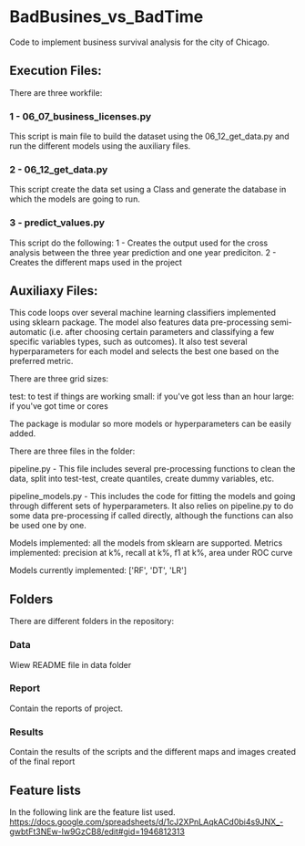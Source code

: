 # BadBusines_vs_BadTime

Code to implement business survival analysis for the city of Chicago.

## Execution Files:
There are three workfile:
### 1 - 06_07_business_licenses.py
This script is main file to build the dataset using the 06_12_get_data.py and run the different models using the auxiliary files.

### 2 - 06_12_get_data.py
This script create the data set using a Class and generate the database in which the models are going to run.

### 3 - predict_values.py
This script do the following:
1 - Creates the output used for the cross analysis between the three year prediction and one year prediciton.
2 - Creates the different maps used in the project

## Auxiliaxy Files:

This code loops over several machine learning classifiers implemented using sklearn package. The model also features data pre-processing semi-automatic (i.e. after choosing certain parameters and classifying a few specific variables types, such as outcomes). It also test several hyperparameters for each model and selects the best one based on the preferred metric.

There are three grid sizes:

test: to test if things are working small: if you've got less than an hour large: if you've got time or cores

The package is modular so more models or hyperparameters can be easily added.

There are three files in the folder:

pipeline.py - This file includes several pre-processing functions to clean the data, split into test-test, create quantiles, create dummy variables, etc.

pipeline_models.py - This includes the code for fitting the models and going through different sets of hyperparameters. It also relies on pipeline.py to do some data pre-processing if called directly, although the functions can also be used one by one.

Models implemented: all the models from sklearn are supported. Metrics implemented: precision at k%, recall at k%, f1 at k%, area under ROC curve

Models currently implemented: ['RF', 'DT', 'LR']

## Folders

There are different folders in the repository:

### Data
Wiew README file in data folder

### Report
Contain the reports of project.

### Results
Contain the results of the scripts and the different maps and images created of the final report

## Feature lists
In the following link are the feature list used.
https://docs.google.com/spreadsheets/d/1cJ2XPnLAqkACd0bi4s9JNX_-gwbtFt3NEw-lw9GzCB8/edit#gid=1946812313
